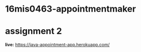 # 16mis0463-appointmentmaker

# assignment 2

**live:** https://java-appointment-app.herokuapp.com/
